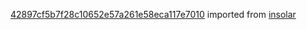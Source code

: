 [42897cf5b7f28c10652e57a261e58eca117e7010](https://github.com/insolar/insolar/commit/42897cf5b7f28c10652e57a261e58eca117e7010) imported from [insolar](https://github.com/insolar/insolar)
